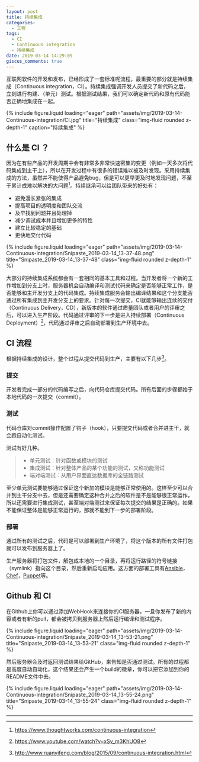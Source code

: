 ```yaml
---
layout: post
title: 持续集成
categories:
  - 工程
tags:
  - CI
  - Continuous integration
  - 持续集成
date: 2019-03-14 14:29:09
giscus_comments: true
---
```


互联网软件的开发和发布，已经形成了一套标准呢流程，最重要的部分就是持续集成（Continuous integration，CI）。持续集成强调开发人员提交了新代码之后，立刻进行构建、（单元）测试。根据测试结果，我们可以确定新代码和原有代码能否正确地集成在一起。

<div class="row">
    <div class="col-sm mt-3 mt-md-0">
        {% include figure.liquid loading="eager" path="assets/img/2019-03-14-Continuous-integration/CI.jpg" title="持续集成" class="img-fluid rounded z-depth-1" caption="持续集成" %}
    </div>
</div>

<!-- more -->

## 什么是 CI ？

因为在有些产品的开发周期中会有非常多非常快速密集的变更（例如一天多次将代码集成到主干上），所以在开发过程中有很多的错误难以被及时发现。采用持续集成的方法，虽然并不能使得产品避免bug，但是可以更早更及时地发现问题，不至于累计成难以解决的大问题[^1]。持续继承可以给团队带来的好处有：

- 避免漫长紧张的集成
- 提高项目的透明度和团队交流
- 及早找到问题并且处理掉
- 减少调试成本并且增加更多的特性
- 建立比较稳定的基础
- 更快地交付代码

<div class="row">
    <div class="col-sm mt-3 mt-md-0">
        {% include figure.liquid loading="eager" path="assets/img/2019-03-14-Continuous-integration/Snipaste_2019-03-14_13-37-48.png" title="Snipaste_2019-03-14_13-37-48" class="img-fluid rounded z-depth-1" %}
    </div>
</div>

大部分的持续集成系统都会有一套相同的基本工具和过程。当开发者将一个新的工作增加到分支上时，服务器机会自动编译和测试代码来确定是否能够正常工作，是否能够和主开发分支上的代码集成。持续集成服务会输出编译结果和这个分支能否通过所有集成到主开发分支上的要求。针对每一次提交，CI就能够输出连续的交付（Continuous Delivery，CD），新版本的软件通过质量团队或者用户的评审之后，可以进入生产阶段。代码通过评审的下一步是进入持续部署（Continuous Deployment）[^2]，代码通过评审之后自动部署到生产环境中去。

## CI 流程

根据持续集成的设计，整个过程从提交代码到生产，主要有以下几步[^3]。

### 提交

开发者完成一部分的代码编写之后，向代码仓库提交代码。所有后面的步骤都始于本地代码的一次提交（commit）。

### 测试

代码仓库对commit操作配置了钩子（hook），只要提交代码或者合并进主干，就会跑自动化测试。

测试有好几种。

> - 单元测试：针对函数或模块的测试
> - 集成测试：针对整体产品的某个功能的测试，又称功能测试
> - 端对端测试：从用户界面直达数据库的全链路测试

至少单元测试要能够通过保证这个新加的模块是能够正常使用的。这样至少可以合并到主干分支中去，但是还需要确定这种合并之后的软件是不是能够很正常运作，所以还需要进行集成测试，甚至端对端测试来保证每次提交的结果是正确的。如果不能保证整体是能够正常运行的，那就不能到下一步的部署阶段。

### 部署

通过所有的测试之后，代码是可以部署到生产环境了，将这个版本的所有文件打包就可以发布到服务器上了。

生产服务器将打包文件，解包成本地的一个目录，再将运行路径的符号链接（symlink）指向这个目录，然后重新启动应用。这方面的部署工具有[Ansible](http://www.ansible.com/)，[Chef](https://www.chef.io/chef/)，[Puppet](https://puppetlabs.com/)等。

## Github 和 CI

在Github上你可以通过添加WebHook来连接你的CI服务器，一旦你发布了新的内容或者有新的pull，都会被拷贝到服务器上然后运行编译和测试程序。

<div class="row">
    <div class="col-sm mt-3 mt-md-0">
        {% include figure.liquid loading="eager" path="assets/img/2019-03-14-Continuous-integration/Snipaste_2019-03-14_13-53-21.png" title="Snipaste_2019-03-14_13-53-21" class="img-fluid rounded z-depth-1" %}
    </div>
</div>

然后服务器会及时返回测试结果给GitHub，来告知是否通过测试。所有的过程都是高度自动自动化，这个结果还会产生一个build的徽章，你可以把它添加到你的README文件中去。

<div class="row">
    <div class="col-sm mt-3 mt-md-0">
        {% include figure.liquid loading="eager" path="assets/img/2019-03-14-Continuous-integration/Snipaste_2019-03-14_13-55-24.png" title="Snipaste_2019-03-14_13-55-24" class="img-fluid rounded z-depth-1" %}
    </div>
</div>

---

[^1]: <https://www.thoughtworks.com/continuous-integration>
[^2]: <https://www.youtube.com/watch?v=xSv_m3KhUO8>
[^3]: <http://www.ruanyifeng.com/blog/2015/09/continuous-integration.html>
